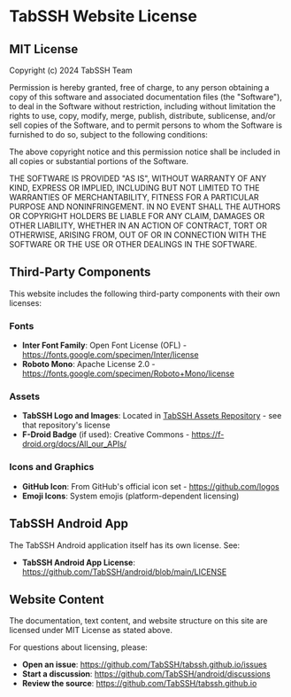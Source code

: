 # TabSSH Website License

## MIT License

Copyright (c) 2024 TabSSH Team

Permission is hereby granted, free of charge, to any person obtaining a copy
of this software and associated documentation files (the "Software"), to deal
in the Software without restriction, including without limitation the rights
to use, copy, modify, merge, publish, distribute, sublicense, and/or sell
copies of the Software, and to permit persons to whom the Software is
furnished to do so, subject to the following conditions:

The above copyright notice and this permission notice shall be included in all
copies or substantial portions of the Software.

THE SOFTWARE IS PROVIDED "AS IS", WITHOUT WARRANTY OF ANY KIND, EXPRESS OR
IMPLIED, INCLUDING BUT NOT LIMITED TO THE WARRANTIES OF MERCHANTABILITY,
FITNESS FOR A PARTICULAR PURPOSE AND NONINFRINGEMENT. IN NO EVENT SHALL THE
AUTHORS OR COPYRIGHT HOLDERS BE LIABLE FOR ANY CLAIM, DAMAGES OR OTHER
LIABILITY, WHETHER IN AN ACTION OF CONTRACT, TORT OR OTHERWISE, ARISING FROM,
OUT OF OR IN CONNECTION WITH THE SOFTWARE OR THE USE OR OTHER DEALINGS IN THE
SOFTWARE.

## Third-Party Components

This website includes the following third-party components with their own licenses:

### Fonts
- **Inter Font Family**: Open Font License (OFL) - https://fonts.google.com/specimen/Inter/license
- **Roboto Mono**: Apache License 2.0 - https://fonts.google.com/specimen/Roboto+Mono/license

### Assets
- **TabSSH Logo and Images**: Located in [TabSSH Assets Repository](https://github.com/tabssh/assets) - see that repository's license
- **F-Droid Badge** (if used): Creative Commons - https://f-droid.org/docs/All_our_APIs/

### Icons and Graphics
- **GitHub Icon**: From GitHub's official icon set - https://github.com/logos
- **Emoji Icons**: System emojis (platform-dependent licensing)

## TabSSH Android App

The TabSSH Android application itself has its own license. See:
- **TabSSH Android App License**: https://github.com/TabSSH/android/blob/main/LICENSE

## Website Content

The documentation, text content, and website structure on this site are licensed under MIT License as stated above.

For questions about licensing, please:
- **Open an issue**: https://github.com/TabSSH/tabssh.github.io/issues
- **Start a discussion**: https://github.com/TabSSH/android/discussions
- **Review the source**: https://github.com/TabSSH/tabssh.github.io